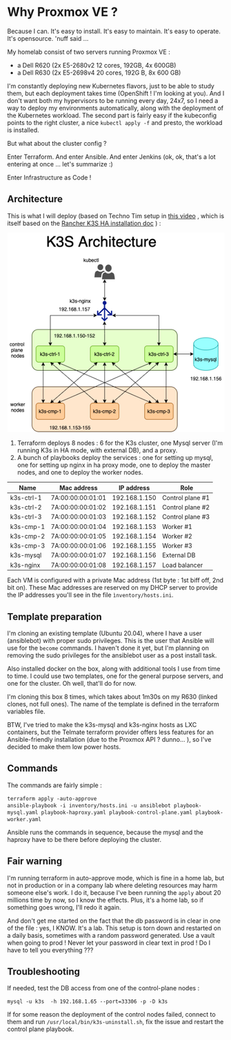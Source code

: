 # Why Proxmox VE ? 
 
Because I can. It's easy to install. It's easy to maintain. It's easy to operate. It's opensource. 'nuff said ... 

My homelab consist of two servers running Proxmox VE :
- a Dell R620 (2x E5-2680v2 12 cores, 192GB, 4x 600GB) 
- a Dell R630 (2x E5-2698v4 20 cores, 192G B, 8x 600 GB)

I'm constantly deploying new Kubernetes flavors, just to be able to study them, but each deployment takes time (OpenShift ! I'm looking at you). And I don't want both my hypervisors to be running every day, 24x7, so I need a way to deploy my environments automatically, along with the deployment of the Kubernetes workload. The second part is fairly easy if the kubeconfig points to the right cluster, a nice `kubectl apply -f` and presto, the workload is installed.

But what about the cluster config ?

Enter Terraform.  And enter Ansible. And enter Jenkins (ok, ok, that's a lot entering at once ... let's summarize :)

Enter Infrastructure as Code !

## Architecture
This is what I will deploy (based on Techno Tim setup in [this video](https://www.youtube.com/watch?v=UoOcLXfa8EU) , which is itself based on the [Rancher K3S HA installation doc](https://rancher.com/docs/k3s/latest/en/installation/ha/) ) : 

![architecture](./k3s-architecture.png)

1. Terraform deploys 8 nodes : 6 for the K3s cluster, one Mysql server (I'm running K3s in HA mode, with external DB), and a proxy. 
2. A bunch of playbooks deploy the services : one for setting up mysql, one for setting up nginx in ha proxy mode, one to deploy the master nodes, and one to deploy the worker nodes. 

| Name | Mac address | IP address | Role |
|------|-------------|------------|------|
| k3s-ctrl-1 | 7A:00:00:00:01:01 | 192.168.1.150 | Control plane #1 |
| k3s-ctrl-2 | 7A:00:00:00:01:02 | 192.168.1.151 | Control plane #2 |
| k3s-ctrl-3 | 7A:00:00:00:01:03 | 192.168.1.152 | Control plane #3 |
| k3s-cmp-1 | 7A:00:00:00:01:04 | 192.168.1.153 | Worker #1 |
| k3s-cmp-2 | 7A:00:00:00:01:05 | 192.168.1.154 | Worker #2 |
| k3s-cmp-3 | 7A:00:00:00:01:06 | 192.168.1.155 | Worker #3 |
| k3s-mysql | 7A:00:00:00:01:07 | 192.168.1.156 | External DB |
| k3s-nginx | 7A:00:00:00:01:08 | 192.168.1.157 | Load balancer |

Each VM is configured with a private Mac address (1st byte : 1st biff off, 2nd bit on). These Mac addresses are reserved on my DHCP server to provide the IP addresses you'll see in the file ```ìnventory/hosts.ini```.

## Template preparation

I'm cloning an existing template (Ubuntu 20.04), where I have a user (ansiblebot) with proper sudo privileges. This is the user that Ansible will use for the ```become``` commands. I haven't done it yet, but I'm planning on removing the sudo privileges for the ansiblebot user as a post install task.

Also installed docker on the box, along with additional tools I use from time to time. I could use two templates, one for the general purpose servers, and one for the cluster. Oh well, that'll do for now. 

I'm cloning this box 8 times, which takes about 1m30s on my R630 (linked clones, not full ones). The name of the template is defined in the terraform variables file. 

BTW, I've tried to make the k3s-mysql and k3s-nginx hosts as LXC containers, but the Telmate terraform provider offers less features for an Ansible-friendly installation (due to the Proxmox API ? dunno... ), so I've decided to make them low power hosts. 

## Commands
The commands are fairly simple :

```
terraform apply -auto-approve
ansible-playbook -i inventory/hosts.ini -u ansiblebot playbook-mysql.yaml playbook-haproxy.yaml playbook-control-plane.yaml playbook-worker.yaml
```

Ansible runs the commands in sequence, because the mysql and the haproxy have to be there before deploying the cluster.

## Fair warning

I'm running terraform in auto-approve mode, which is fine in a home lab, but not in production or in a company lab where deleting resources may harm someone else's work. I do it, because I've been running the `apply` about 20 millions time by now, so I know the effects. Plus, it's a home lab, so if something goes wrong, I'll redo it again. 

And don't get me started on the fact that the db password is in clear in one of the file : yes, I KNOW. It's a lab. This setup is torn down and restarted on a daily basis, sometimes with a random password generated. Use a vault when going to prod ! Never let your password in clear text in prod ! Do I have to tell you everything ???

## Troubleshooting
If needed, test the DB access from one of the control-plane nodes : 
```
mysql -u k3s  -h 192.168.1.65 --port=33306 -p -D k3s
```

If for some reason the deployment of the control nodes failed, connect to them and run ```/usr/local/bin/k3s-uninstall.sh```, fix the issue and restart the control plane playbook. 

